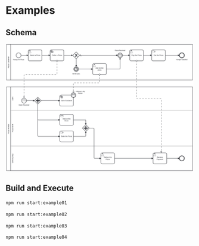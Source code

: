 # Examples

## Schema

![Supplying Pizza](../assets/supplying-pizza.svg)

## Build and Execute

```sh
npm run start:example01
```

```sh
npm run start:example02
```

```sh
npm run start:example03
```

```sh
npm run start:example04
```
